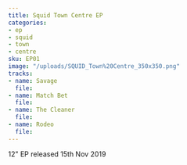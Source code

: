 ```yaml
---
title: Squid Town Centre EP
categories:
- ep
- squid
- town
- centre
sku: EP01
image: "/uploads/SQUID_Town%20Centre_350x350.png"
tracks:
- name: Savage
  file: 
- name: Match Bet
  file: 
- name: The Cleaner
  file: 
- name: Rodeo
  file: 
---
```


12" EP released 15th Nov 2019